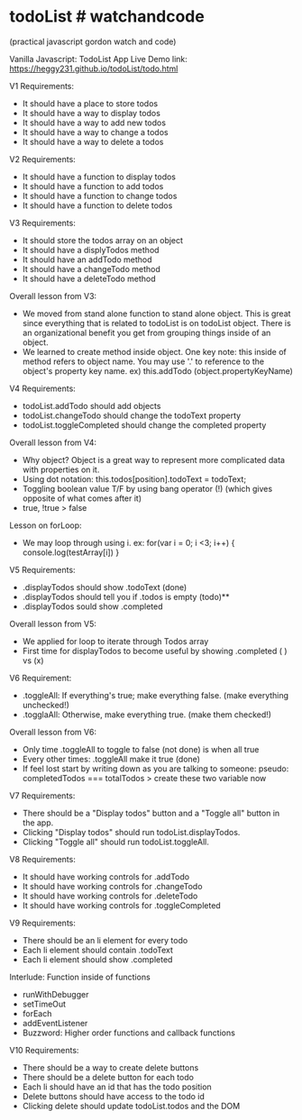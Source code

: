 # todoList # watchandcode
(practical javascript gordon watch and code)

Vanilla Javascript: TodoList App
Live Demo link: https://heggy231.github.io/todoList/todo.html

V1 Requirements:
- It should have a place to store todos
- It should have a way to display todos
- It should have a way to add new todos
- It should have a way to change a todos
- It should have a way to delete a todos


V2 Requirements:
- It should have a function to display todos
- It should have a function to add todos
- It should have a function to change todos
- It should have a function to delete todos

V3 Requirements:
- It should store the todos array on an object
- It should have a displyTodos method
- It should have an addTodo method
- It should have a changeTodo method
- It should have a deleteTodo method

Overall lesson from V3:
- We moved from stand alone function to stand alone object.  This is great since everything that is related to todoList is on todoList object.  There is an organizational benefit you get from grouping things inside of an object.  
- We learned to create method inside object.  One key note: this inside of method refers to object name.  You may use '.' to reference to the object's property key name.  ex) this.addTodo  (object.propertyKeyName)

V4 Requirements:
- todoList.addTodo should add objects
- todoList.changeTodo should change the todoText property
- todoList.toggleCompleted should change the completed property

Overall lesson from V4: 
- Why object?  Object is a great way to represent more complicated data with properties on it.  
- Using dot notation: 
this.todos[position].todoText = todoText;
- Toggling boolean value T/F by using bang operator (!) (which gives opposite of what comes after it)
- true, !true > false

Lesson on forLoop:
- We may loop through using i. ex: for(var i = 0; i <3; i++) { 
    console.log(testArray[i]) }

V5 Requirements:
- .displayTodos should show .todoText (done)
- .displayTodos should tell you if .todos is empty (todo)**
- .displayTodos sould show .completed

Overall lesson from V5:
- We applied for loop to iterate through Todos array
- First time for displayTodos to become useful by showing .completed ( ) vs (x)

V6 Requirement:
- .toggleAll: If everything's true; make everything false. (make everything unchecked!)
- .togglaAll: Otherwise, make everything true. (make them checked!)

Overall lesson from V6:
- Only time .toggleAll to toggle to false (not done) is when all true 
- Every other times: .toggleAll make it true (done) 
- If feel lost start by writing down as you are talking to someone: pseudo: completedTodos === totalTodos > create these two variable now

V7 Requirements:
- There should be a "Display todos" button and a "Toggle all" button in the app.
- Clicking "Display todos" should run todoList.displayTodos.
- Clicking "Toggle all" should run todoList.toggleAll.

V8 Requirements:
- It should have working controls for .addTodo
- It should have working controls for .changeTodo
- It should have working controls for .deleteTodo
- It should have working controls for .toggleCompleted

V9 Requirements:
- There should be an li element for every todo
- Each li element should contain .todoText
- Each li element should show .completed

Interlude: Function inside of functions
- runWithDebugger
- setTimeOut
- forEach
- addEventListener
- Buzzword: Higher order functions and callback functions

V10 Requirements:
- There should be a way to create delete buttons
- There should be a delete button for each todo
- Each li should have an id that has the todo position
- Delete buttons should have access to the todo id
- Clicking delete should update todoList.todos and the DOM
